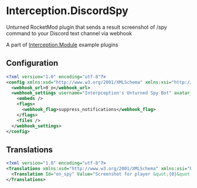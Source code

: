 # Interception.DiscordSpy

Unturned RocketMod plugin that sends a result screenshot of /spy command to your Discord text channel via webhook
	
A part of [Interception.Module](https://github.com/interception-plugins/Interception.Module) example plugins

## Configuration

```xml
<?xml version="1.0" encoding="utf-8"?>
<config xmlns:xsd="http://www.w3.org/2001/XMLSchema" xmlns:xsi="http://www.w3.org/2001/XMLSchema-instance">
  <webhook_url>0_o</webhook_url>
  <webhook_settings username="Interpception's Unturned Spy Bot" avatar_url="https://sun9-32.userapi.com/impg/rSFId7czTetdDX6BKpqMMZbb6Rt1yNZsKKHbPg/L5jmIUatvhg.jpg?size=736x736&amp;quality=95&amp;sign=a245352bd74d713be44df3d66ff985f5&amp;type=album">
    <embeds />
    <flags>
      <webhook_flag>suppress_notifications</webhook_flag>
    </flags>
    <files />
  </webhook_settings>
</config>
```

## Translations

```xml
<?xml version="1.0" encoding="utf-8"?>
<Translations xmlns:xsd="http://www.w3.org/2001/XMLSchema" xmlns:xsi="http://www.w3.org/2001/XMLSchema-instance">
  <Translation Id="on_spy" Value="Screenshot for player &quot;{0}&quot; [{1}]" />
</Translations>
```